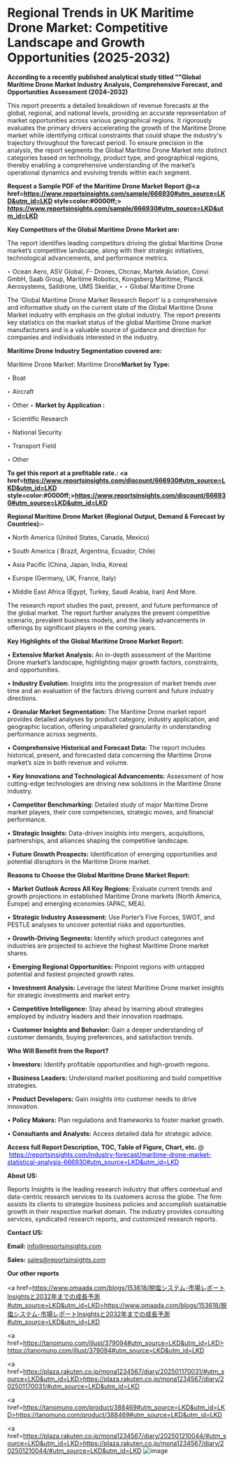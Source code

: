 # Regional Trends in UK Maritime Drone Market: Competitive Landscape and Growth Opportunities (2025-2032)

<strong>According to a recently published analytical study titled ""Global Maritime Drone Market Industry Analysis, Comprehensive Forecast, and Opportunities Assessment (2024–2032)</strong>

This report presents a detailed breakdown of revenue forecasts at the global, regional, and national levels, providing an accurate representation of market opportunities across various geographical regions. It rigorously evaluates the primary drivers accelerating the growth of the Maritime Drone market while identifying critical constraints that could shape the industry's trajectory throughout the forecast period. To ensure precision in the analysis, the report segments the Global Maritime Drone Market into distinct categories based on technology, product type, and geographical regions, thereby enabling a comprehensive understanding of the market’s operational dynamics and evolving trends within each segment.

<strong>Request a Sample PDF of the Maritime Drone Market Report </strong><strong>@<a href=https://www.reportsinsights.com/sample/666930#utm_source=LKD&utm_id=LKD style=color:#0000ff;> https://www.reportsinsights.com/sample/666930#utm_source=LKD&utm_id=LKD</a></strong></font>

<strong>Key Competitors of the Global Maritime Drone Market are:</strong>

The report identifies leading competitors driving the global Maritime Drone market’s competitive landscape, along with their strategic initiatives, technological advancements, and performance metrics.

‣ Ocean Aero, ASV Global, F- Drones, Chcnav, Martek Aviation, Convi GmbH, Saab Group, Maritime Robotics, Kongsberg Maritime, Planck Aerosystems, Saildrone, UMS Skeldar,
‣ 
‣ Global Maritime Drone

The ‘Global Maritime Drone Market Research Report’ is a comprehensive and informative study on the current state of the Global Maritime Drone Market industry with emphasis on the global industry. The report presents key statistics on the market status of the global Maritime Drone market manufacturers and is a valuable source of guidance and direction for companies and individuals interested in the industry.

<strong>Maritime Drone Industry Segmentation covered are:</strong>

Maritime Drone Market: 
Maritime Drone<strong>Market by Type:</strong>

‣ Boat

‣ Aircraft

‣ Other
‣ 
<strong>Market by Application :</strong>

‣ Scientific Research

‣ National Security

‣ Transport Field

‣ Other

<strong>To get this report at a profitable rate.: <a href=https://www.reportsinsights.com/discount/666930#utm_source=LKD&utm_id=LKD style=color:#0000ff;>https://www.reportsinsights.com/discount/666930#utm_source=LKD&utm_id=LKD</a></strong></font>

<strong>Regional Maritime Drone Market (Regional Output, Demand &amp; Forecast by Countries):-</strong>

• North America (United States, Canada, Mexico)

• South America ( Brazil, Argentina, Ecuador, Chile)

• Asia Pacific (China, Japan, India, Korea)

• Europe (Germany, UK, France, Italy)

• Middle East Africa (Egypt, Turkey, Saudi Arabia, Iran) And More.

The research report studies the past, present, and future performance of the global market. The report further analyzes the present competitive scenario, prevalent business models, and the likely advancements in offerings by significant players in the coming years.

<strong>Key Highlights of the Global Maritime Drone Market Report:</strong>

• <strong>Extensive Market Analysis:</strong> An in-depth assessment of the Maritime Drone market’s landscape, highlighting major growth factors, constraints, and opportunities.

• <strong>Industry Evolution:</strong> Insights into the progression of market trends over time and an evaluation of the factors driving current and future industry directions.

• <strong>Granular Market Segmentation:</strong> The Maritime Drone market report provides detailed analyses by product category, industry application, and geographic location, offering unparalleled granularity in understanding performance across segments.

• <strong>Comprehensive Historical and Forecast Data:</strong> The report includes historical, present, and forecasted data concerning the Maritime Drone market’s size in both revenue and volume.

• <strong>Key Innovations and Technological Advancements:</strong> Assessment of how cutting-edge technologies are driving new solutions in the Maritime Drone industry.

• <strong>Competitor Benchmarking:</strong> Detailed study of major Maritime Drone market players, their core competencies, strategic moves, and financial performance.

• <strong>Strategic Insights:</strong> Data-driven insights into mergers, acquisitions, partnerships, and alliances shaping the competitive landscape.

• <strong>Future Growth Prospects:</strong> Identification of emerging opportunities and potential disruptors in the Maritime Drone market.

<strong>Reasons to Choose the Global Maritime Drone Market Report:</strong>

• <strong>Market Outlook Across All Key Regions:</strong> Evaluate current trends and growth projections in established Maritime Drone markets (North America, Europe) and emerging economies (APAC, MEA).

• <strong>Strategic Industry Assessment:</strong> Use Porter’s Five Forces, SWOT, and PESTLE analyses to uncover potential risks and opportunities.

• <strong>Growth-Driving Segments:</strong> Identify which product categories and industries are projected to achieve the highest Maritime Drone market shares.

• <strong>Emerging Regional Opportunities:</strong> Pinpoint regions with untapped potential and fastest projected growth rates.

• <strong>Investment Analysis:</strong> Leverage the latest Maritime Drone market insights for strategic investments and market entry.

• <strong>Competitive Intelligence:</strong> Stay ahead by learning about strategies employed by industry leaders and their innovation roadmaps.

• <strong>Customer Insights and Behavior:</strong> Gain a deeper understanding of customer demands, buying preferences, and satisfaction trends.

<strong>Who Will Benefit from the Report?</strong>

• <strong>Investors:</strong> Identify profitable opportunities and high-growth regions.

• <strong>Business Leaders:</strong> Understand market positioning and build competitive strategies.

• <strong>Product Developers:</strong> Gain insights into customer needs to drive innovation.

• <strong>Policy Makers:</strong> Plan regulations and frameworks to foster market growth.

• <strong>Consultants and Analysts:</strong> Access detailed data for strategic advice.
</ul>
<strong>Access full Report Description, TOC, Table of Figure, Chart, etc. </strong>@  <a href=https://reportsinsights.com/industry-forecast/maritime-drone-market-statistical-analysis-666930#utm_source=LKD&utm_id=LKD style=color:#0000ff;>https://reportsinsights.com/industry-forecast/maritime-drone-market-statistical-analysis-666930#utm_source=LKD&utm_id=LKD</a></font>

<strong><strong>About US</strong>:</strong>

Reports Insights is the leading research industry that offers contextual and data-centric research services to its customers across the globe. The firm assists its clients to strategize business policies and accomplish sustainable growth in their respective market domain. The industry provides consulting services, syndicated research reports, and customized research reports.

<strong>Contact US:</strong>

<p class=""""><b>Email:</b> <a href=mailto:info@reportsinsights.com>info@reportsinsights.com</a></p>
<p class=""""><b>Sales:</b> <a href=mailto:sales@reportsinsights.com>sales@reportsinsights.com</a></p>

<strong>Our other reports</strong>

<a href=https://www.omaada.com/blogs/153618/脱塩システム-市場レポートInsightsと2032年までの成長予測#utm_source=LKD&utm_id=LKD>https://www.omaada.com/blogs/153618/脱塩システム-市場レポートInsightsと2032年までの成長予測#utm_source=LKD&utm_id=LKD</a>

<a href=https://tanomuno.com/illust/379094#utm_source=LKD&utm_id=LKD>https://tanomuno.com/illust/379094#utm_source=LKD&utm_id=LKD</a>

<a href=https://plaza.rakuten.co.jp/mona1234567/diary/202501170031/#utm_source=LKD&utm_id=LKD>https://plaza.rakuten.co.jp/mona1234567/diary/202501170031/#utm_source=LKD&utm_id=LKD</a>

<a href=https://tanomuno.com/product/388469#utm_source=LKD&utm_id=LKD>https://tanomuno.com/product/388469#utm_source=LKD&utm_id=LKD</a>

<a href=https://plaza.rakuten.co.jp/mona1234567/diary/202501210044/#utm_source=LKD&utm_id=LKD>https://plaza.rakuten.co.jp/mona1234567/diary/202501210044/#utm_source=LKD&utm_id=LKD</a>
![image](https://github.com/user-attachments/assets/edafd3a3-2aca-4959-9cd6-3201cd6e32bb)
